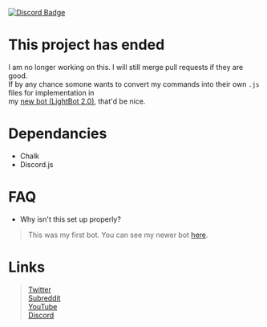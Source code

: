 [![Discord Badge](https://discordapp.com/api/guilds/320565396711276545/embed.png)](https://discord.io/thericefields)
# This project has ended  
I am no longer working on this. I will still merge pull requests if they are good.  
If by any chance somone wants to convert my commands into their own ``.js`` files for implementation in  
my [new bot (LightBot 2.0)](https://github.com/crystal-development/lightbot-2.0), that'd be nice.

# Dependancies
* Chalk
* Discord.js

# FAQ
* Why isn't this set up properly?  
> This was my first bot. You can see my newer bot [here](https://github.com/Crystal-Development/SuperMemeBoi-Bot).

# Links
> [Twitter](https://twitter.com/stebulous)  
> [Subreddit](https://reddit.com/r/stebulous)  
> [YouTube](https://youtube.com/c/stebulous)  
> [Discord](https://discord.gg/4DRU2aU)  
